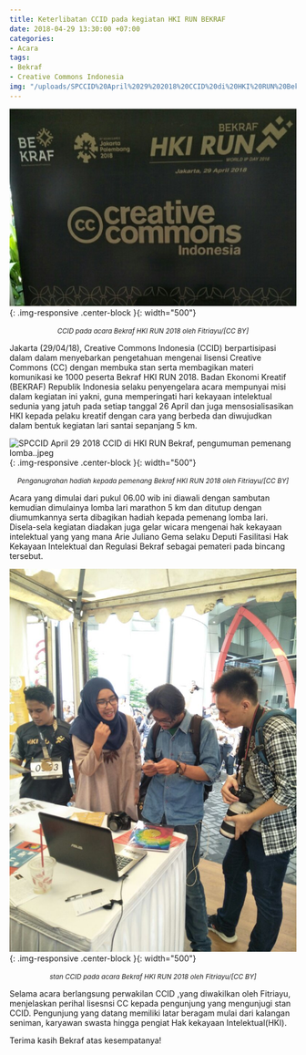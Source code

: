 ```yaml
---
title: Keterlibatan CCID pada kegiatan HKI RUN BEKRAF
date: 2018-04-29 13:30:00 +07:00
categories:
- Acara
tags:
- Bekraf
- Creative Commons Indonesia
img: "/uploads/SPCCID%20April%2029%202018%20CCID%20di%20HKI%20RUN%20Bekraf%20(2).jpeg"
---
```


![SPCCID April 29 2018 CCID di HKI RUN Bekraf (2).jpeg](/uploads/SPCCID%20April%2029%202018%20CCID%20di%20HKI%20RUN%20Bekraf%20(2).jpeg){: .img-responsive .center-block }{: width="500"}<center><small><i> CCID pada acara Bekraf HKI RUN 2018 oleh Fitriayu/\[CC BY\]</i></small></center>

Jakarta (29/04/18), Creative Commons Indonesia (CCID) berpartisipasi dalam dalam menyebarkan pengetahuan mengenai lisensi Creative Commons (CC) dengan membuka stan serta membagikan materi komunikasi ke 1000 peserta Bekraf HKI RUN 2018. Badan Ekonomi Kreatif (BEKRAF) Republik Indonesia selaku penyengelara acara mempunyai misi dalam kegiatan ini yakni, guna memperingati hari kekayaan intelektual sedunia yang jatuh pada setiap tanggal 26 April dan juga mensosialisasikan HKI kepada pelaku kreatif dengan cara yang berbeda dan diwujudkan dalam bentuk kegiatan lari santai sepanjang 5 km. 

![SPCCID April 29 2018 CCID di HKI RUN Bekraf, pengumuman pemenang lomba..jpeg](/uploads/SPCCID%20April%2029%202018%20CCID%20di%20HKI%20RUN%20Bekraf,%20pengumuman%20pemenang%20lomba..jpeg){: .img-responsive .center-block }{: width="500"}<center><small><i> Penganugrahan hadiah kepada pemenang Bekraf HKI RUN 2018 oleh Fitriayu/\[CC BY\]</i></small></center>

Acara yang dimulai dari pukul 06.00 wib ini diawali dengan sambutan kemudian dimulainya lomba lari marathon 5 km dan ditutup dengan diumumkannya serta dibagikan hadiah kepada pemenang lomba lari. Disela-sela kegiatan diadakan juga gelar wicara mengenai hak kekayaan intelektual yang yang mana Arie Juliano Gema selaku Deputi Fasilitasi Hak Kekayaan Intelektual dan Regulasi Bekraf sebagai pemateri pada bincang tersebut. 

![SPCCID April 29 2018 CCID di HKI RUN Bekraf.jpeg](/uploads/SPCCID%20April%2029%202018%20CCID%20di%20HKI%20RUN%20Bekraf.jpeg){: .img-responsive .center-block }{: width="500"}<center><small><i> stan CCID pada acara Bekraf HKI RUN 2018 oleh Fitriayu/\[CC BY\]</i></small></center>

Selama acara berlangsung perwakilan CCID ,yang diwakilkan oleh Fitriayu, menjelaskan perihal lisesnsi CC kepada pengunjung yang mengunjugi stan CCID. Pengunjung yang datang memiliki latar beragam mulai dari kalangan seniman, karyawan swasta hingga pengiat Hak kekayaan Intelektual(HKI). 

Terima kasih Bekraf atas kesempatanya!

